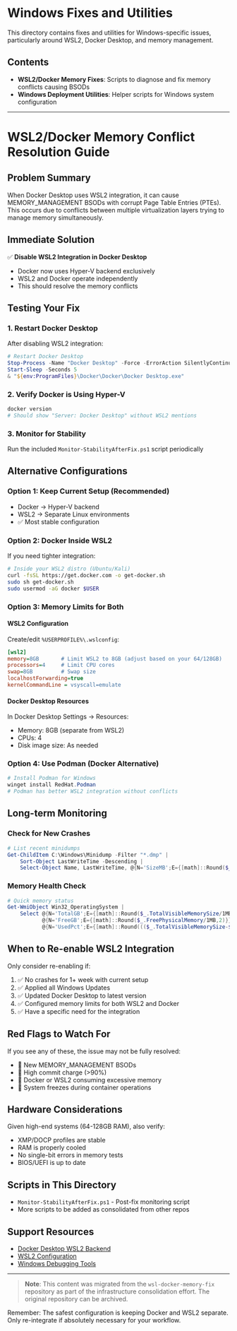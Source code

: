 # Windows Fixes and Utilities

This directory contains fixes and utilities for Windows-specific issues, particularly around WSL2, Docker Desktop, and memory management.

## Contents

- **WSL2/Docker Memory Fixes**: Scripts to diagnose and fix memory conflicts causing BSODs
- **Windows Deployment Utilities**: Helper scripts for Windows system configuration

---

# WSL2/Docker Memory Conflict Resolution Guide

## Problem Summary
When Docker Desktop uses WSL2 integration, it can cause MEMORY_MANAGEMENT BSODs with corrupt Page Table Entries (PTEs). This occurs due to conflicts between multiple virtualization layers trying to manage memory simultaneously.

## Immediate Solution
✅ **Disable WSL2 Integration in Docker Desktop**
- Docker now uses Hyper-V backend exclusively
- WSL2 and Docker operate independently
- This should resolve the memory conflicts

## Testing Your Fix

### 1. Restart Docker Desktop
After disabling WSL2 integration:
```powershell
# Restart Docker Desktop
Stop-Process -Name "Docker Desktop" -Force -ErrorAction SilentlyContinue
Start-Sleep -Seconds 5
& "${env:ProgramFiles}\Docker\Docker\Docker Desktop.exe"
```

### 2. Verify Docker is Using Hyper-V
```powershell
docker version
# Should show "Server: Docker Desktop" without WSL2 mentions
```

### 3. Monitor for Stability
Run the included `Monitor-StabilityAfterFix.ps1` script periodically

## Alternative Configurations

### Option 1: Keep Current Setup (Recommended)
- Docker → Hyper-V backend
- WSL2 → Separate Linux environments
- ✅ Most stable configuration

### Option 2: Docker Inside WSL2
If you need tighter integration:
```bash
# Inside your WSL2 distro (Ubuntu/Kali)
curl -fsSL https://get.docker.com -o get-docker.sh
sudo sh get-docker.sh
sudo usermod -aG docker $USER
```

### Option 3: Memory Limits for Both

#### WSL2 Configuration
Create/edit `%USERPROFILE%\.wslconfig`:
```ini
[wsl2]
memory=8GB       # Limit WSL2 to 8GB (adjust based on your 64/128GB)
processors=4     # Limit CPU cores
swap=8GB         # Swap size
localhostForwarding=true
kernelCommandLine = vsyscall=emulate
```

#### Docker Desktop Resources
In Docker Desktop Settings → Resources:
- Memory: 8GB (separate from WSL2)
- CPUs: 4
- Disk image size: As needed

### Option 4: Use Podman (Docker Alternative)
```powershell
# Install Podman for Windows
winget install RedHat.Podman
# Podman has better WSL2 integration without conflicts
```

## Long-term Monitoring

### Check for New Crashes
```powershell
# List recent minidumps
Get-ChildItem C:\Windows\Minidump -Filter "*.dmp" | 
    Sort-Object LastWriteTime -Descending | 
    Select-Object Name, LastWriteTime, @{N='SizeMB';E={[math]::Round($_.Length/1MB,2)}}
```

### Memory Health Check
```powershell
# Quick memory status
Get-WmiObject Win32_OperatingSystem | 
    Select @{N='TotalGB';E={[math]::Round($_.TotalVisibleMemorySize/1MB,2)}},
           @{N='FreeGB';E={[math]::Round($_.FreePhysicalMemory/1MB,2)}},
           @{N='UsedPct';E={[math]::Round((($_.TotalVisibleMemorySize-$_.FreePhysicalMemory)/$_.TotalVisibleMemorySize)*100,1)}}
```

## When to Re-enable WSL2 Integration

Only consider re-enabling if:
1. ✅ No crashes for 1+ week with current setup
2. ✅ Applied all Windows Updates
3. ✅ Updated Docker Desktop to latest version
4. ✅ Configured memory limits for both WSL2 and Docker
5. ✅ Have a specific need for the integration

## Red Flags to Watch For

If you see any of these, the issue may not be fully resolved:
- 🚨 New MEMORY_MANAGEMENT BSODs
- 🚨 High commit charge (>90%)
- 🚨 Docker or WSL2 consuming excessive memory
- 🚨 System freezes during container operations

## Hardware Considerations

Given high-end systems (64-128GB RAM), also verify:
- XMP/DOCP profiles are stable
- RAM is properly cooled
- No single-bit errors in memory tests
- BIOS/UEFI is up to date

## Scripts in This Directory

- `Monitor-StabilityAfterFix.ps1` - Post-fix monitoring script
- More scripts to be added as consolidated from other repos

## Support Resources

- [Docker Desktop WSL2 Backend](https://docs.docker.com/desktop/wsl/)
- [WSL2 Configuration](https://docs.microsoft.com/en-us/windows/wsl/wsl-config)
- [Windows Debugging Tools](https://docs.microsoft.com/en-us/windows-hardware/drivers/debugger/)

---

> **Note**: This content was migrated from the `wsl-docker-memory-fix` repository as part of the infrastructure consolidation effort. The original repository can be archived.

Remember: The safest configuration is keeping Docker and WSL2 separate. Only re-integrate if absolutely necessary for your workflow.

